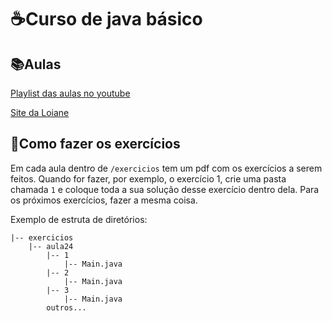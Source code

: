 # ☕Curso de java básico

## 📚Aulas
<a href="https://www.youtube.com/watch?v=LnORjqZUMIQ&list=PLGxZ4Rq3BOBq0KXHsp5J3PxyFaBIXVs3r">Playlist das aulas no youtube</a>

<a href="https://loiane.training/curso/java-basico">Site da Loiane</a>

## 📝Como fazer os exercícios

Em cada aula dentro de ```/exercicios``` tem um pdf com os exercícios a serem feitos. Quando for fazer, por exemplo, o exercício 1, crie uma pasta chamada ```1``` e coloque toda a sua solução desse exercício dentro dela. Para os próximos exercícios, fazer a mesma coisa.

Exemplo de estruta de diretórios:
```
|-- exercicios
    |-- aula24
        |-- 1
            |-- Main.java
        |-- 2
            |-- Main.java
        |-- 3
            |-- Main.java
        outros...
```